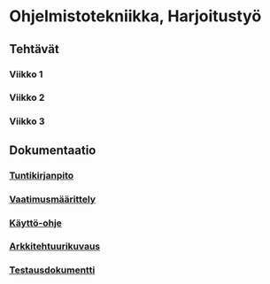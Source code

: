 # Ohjelmistotekniikka, Harjoitustyö

## Tehtävät

### Viikko 1

### Viikko 2

### Viikko 3


## Dokumentaatio

### [Tuntikirjanpito](https://github.com/ArttuLe/ot-harjoitustyo/blob/master/documents/tuntikirjanpito.md)

### [Vaatimusmäärittely](https://github.com/ArttuLe/ot-harjoitustyo/blob/master/documents/vaatimusmaarittely.md)

### [Käyttö-ohje](https://github.com/ArttuLe/ot-harjoitustyo/blob/master/documents/kaytto-ohje.md)

### [Arkkitehtuurikuvaus](https://github.com/ArttuLe/ot-harjoitustyo/blob/master/documents/arkkitehtuurikuvaus.md)

### [Testausdokumentti](https://github.com/ArttuLe/ot-harjoitustyo/blob/master/documents/testausdokumentti.md)
